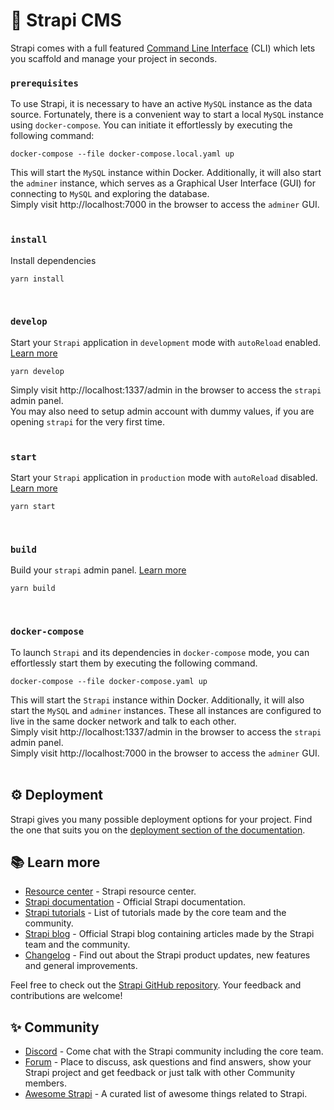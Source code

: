 # 🚀 Strapi CMS

Strapi comes with a full featured [Command Line Interface](https://docs.strapi.io/developer-docs/latest/developer-resources/cli/CLI.html)
(CLI) which lets you scaffold and manage your project in seconds.

### `prerequisites`

To use Strapi, it is necessary to have an active `MySQL` instance as the data source. Fortunately, there is a convenient way to start a local `MySQL` instance using `docker-compose`. You can initiate it effortlessly by executing the following command:

```
docker-compose --file docker-compose.local.yaml up
```

This will start the `MySQL` instance within Docker. Additionally, it will also start the `adminer` instance, which serves as a Graphical User Interface (GUI) for connecting to `MySQL` and exploring the database.<br>
Simply visit http://localhost:7000 in the browser to access the `adminer` GUI.<br><br>

### `install`

Install dependencies

```
yarn install
```

<br>

### `develop`

Start your `Strapi` application in `development` mode with `autoReload` enabled. [Learn more](https://docs.strapi.io/developer-docs/latest/developer-resources/cli/CLI.html#strapi-develop)

```
yarn develop
```

Simply visit http://localhost:1337/admin in the browser to access the `strapi` admin panel.<br>
You may also need to setup admin account with dummy values, if you are opening `strapi` for the very first time.<br><br>

### `start`

Start your `Strapi` application in `production` mode with `autoReload` disabled. [Learn more](https://docs.strapi.io/developer-docs/latest/developer-resources/cli/CLI.html#strapi-start)

```
yarn start
```

<br>

### `build`

Build your `strapi` admin panel. [Learn more](https://docs.strapi.io/developer-docs/latest/developer-resources/cli/CLI.html#strapi-build)

```
yarn build
```

<br>

### `docker-compose`

To launch `Strapi` and its dependencies in `docker-compose` mode, you can effortlessly start them by executing the following command.

```
docker-compose --file docker-compose.yaml up
```

This will start the `Strapi` instance within Docker. Additionally, it will also start the `MySQL` and `adminer` instances. These all instances are configured to live in the same docker network and talk to each other.<br>
Simply visit http://localhost:1337/admin in the browser to access the `strapi` admin panel.<br>
Simply visit http://localhost:7000 in the browser to access the `adminer` GUI.<br><br>

## ⚙️ Deployment

Strapi gives you many possible deployment options for your project. Find the one that suits you on the [deployment section of the documentation](https://docs.strapi.io/developer-docs/latest/setup-deployment-guides/deployment.html).

## 📚 Learn more

- [Resource center](https://strapi.io/resource-center) - Strapi resource center.
- [Strapi documentation](https://docs.strapi.io) - Official Strapi documentation.
- [Strapi tutorials](https://strapi.io/tutorials) - List of tutorials made by the core team and the community.
- [Strapi blog](https://docs.strapi.io) - Official Strapi blog containing articles made by the Strapi team and the community.
- [Changelog](https://strapi.io/changelog) - Find out about the Strapi product updates, new features and general improvements.

Feel free to check out the [Strapi GitHub repository](https://github.com/strapi/strapi). Your feedback and contributions are welcome!

## ✨ Community

- [Discord](https://discord.strapi.io) - Come chat with the Strapi community including the core team.
- [Forum](https://forum.strapi.io/) - Place to discuss, ask questions and find answers, show your Strapi project and get feedback or just talk with other Community members.
- [Awesome Strapi](https://github.com/strapi/awesome-strapi) - A curated list of awesome things related to Strapi.

